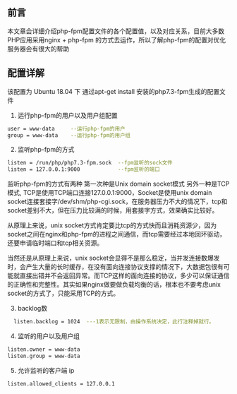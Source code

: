 ## 前言

  本文章会详细介绍php-fpm配置文件的各个配置值，以及对应关系，目前大多数PHP应用采用nginx + php-fpm 的方式去运作，所以了解php-fpm的配置对优化服务器会有很大的帮助


## 配置详解
   该配置为 Ubuntu 18.04 下 通过apt-get install 安装的php7.3-fpm生成的配置文件

1. 运行php-fpm的用户以及用户组配置
```bash
user = www-data		--运行php-fpm的用户
group = www-data	--运行php-fpm的用户组
```

2. 监听php-fpm的方式
```bash
listen = /run/php/php7.3-fpm.sock  --fpm监听的sock文件
listen = 127.0.0.1:9000			   --fpm监听的端口
```

监听php-fpm的方式有两种 第一次种是Unix domain socket模式 另外一种是TCP模式, TCP是使用TCP端口连接127.0.0.1:9000，Socket是使用unix domain socket连接套接字/dev/shm/php-cgi.sock，在服务器压力不大的情况下，tcp和socket差别不大，但在压力比较满的时候，用套接字方式，效果确实比较好。

从原理上来说，unix socket方式肯定要比tcp的方式快而且消耗资源少，因为socket之间在nginx和php-fpm的进程之间通信，而tcp需要经过本地回环驱动，还要申请临时端口和tcp相关资源。

当然还是从原理上来说，unix socket会显得不是那么稳定，当并发连接数爆发时，会产生大量的长时缓存，在没有面向连接协议支撑的情况下，大数据包很有可能就直接出错并不会返回异常。而TCP这样的面向连接的协议，多少可以保证通信的正确性和完整性。其实如果nginx做要做负载均衡的话，根本也不要考虑unix socket的方式了，只能采用TCP的方式。

3. backlog数
```bash
  listen.backlog = 1024  ---1表示无限制，由操作系统决定，此行注释掉就行。
```

4. 监听的用户以及用户组
```bash
listen.owner = www-data
listen.group = www-data
```

5. 允许监听的客户端 ip
```
listen.allowed_clients = 127.0.0.1
```







